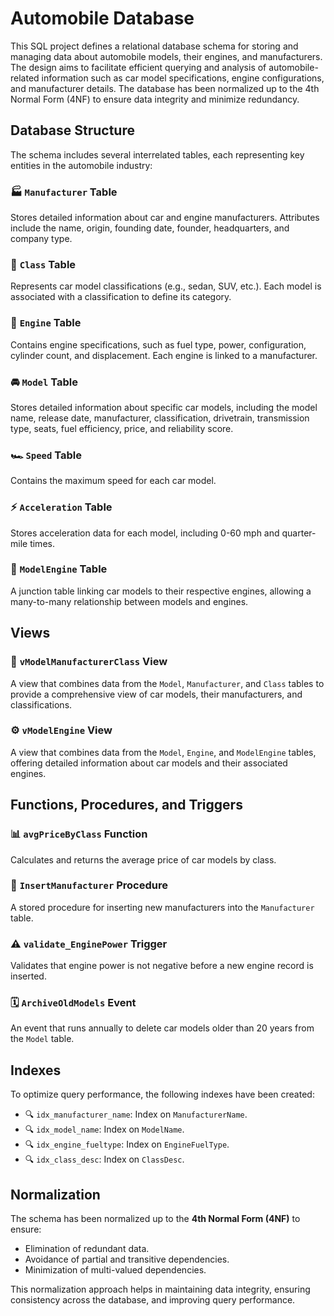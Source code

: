 # Automobile Database 

This SQL project defines a relational database schema for storing and managing data about automobile models, their engines, and manufacturers. The design aims to facilitate efficient querying and analysis of automobile-related information such as car model specifications, engine configurations, and manufacturer details. The database has been normalized up to the 4th Normal Form (4NF) to ensure data integrity and minimize redundancy.

## Database Structure

The schema includes several interrelated tables, each representing key entities in the automobile industry:

### 🏭 `Manufacturer` Table
Stores detailed information about car and engine manufacturers. Attributes include the name, origin, founding date, founder, headquarters, and company type.

### 🚙 `Class` Table
Represents car model classifications (e.g., sedan, SUV, etc.). Each model is associated with a classification to define its category.

### 🔧 `Engine` Table
Contains engine specifications, such as fuel type, power, configuration, cylinder count, and displacement. Each engine is linked to a manufacturer.

### 🚘 `Model` Table
Stores detailed information about specific car models, including the model name, release date, manufacturer, classification, drivetrain, transmission type, seats, fuel efficiency, price, and reliability score.

### 🏎️ `Speed` Table
Contains the maximum speed for each car model.

### ⚡ `Acceleration` Table
Stores acceleration data for each model, including 0-60 mph and quarter-mile times.

### 🔗 `ModelEngine` Table
A junction table linking car models to their respective engines, allowing a many-to-many relationship between models and engines.

## Views

### 👀 `vModelManufacturerClass` View
A view that combines data from the `Model`, `Manufacturer`, and `Class` tables to provide a comprehensive view of car models, their manufacturers, and classifications.

### ⚙️ `vModelEngine` View
A view that combines data from the `Model`, `Engine`, and `ModelEngine` tables, offering detailed information about car models and their associated engines.

## Functions, Procedures, and Triggers

### 📊 `avgPriceByClass` Function
Calculates and returns the average price of car models by class.

### 📝 `InsertManufacturer` Procedure
A stored procedure for inserting new manufacturers into the `Manufacturer` table.

### ⚠️ `validate_EnginePower` Trigger
Validates that engine power is not negative before a new engine record is inserted.

### 🗓️ `ArchiveOldModels` Event
An event that runs annually to delete car models older than 20 years from the `Model` table.

## Indexes
To optimize query performance, the following indexes have been created:
- 🔍 `idx_manufacturer_name`: Index on `ManufacturerName`.
- 🔍 `idx_model_name`: Index on `ModelName`.
- 🔍 `idx_engine_fueltype`: Index on `EngineFuelType`.
- 🔍 `idx_class_desc`: Index on `ClassDesc`.

## Normalization

The schema has been normalized up to the **4th Normal Form (4NF)** to ensure:
- Elimination of redundant data.
- Avoidance of partial and transitive dependencies.
- Minimization of multi-valued dependencies.

This normalization approach helps in maintaining data integrity, ensuring consistency across the database, and improving query performance.




